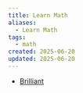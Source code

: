 ```yaml
---
title: Learn Math
aliases:
  - Learn Math
tags:
  - math
created: 2025-06-20
updated: 2025-06-20
---
```


- [Brilliant](https://brilliant.org/)
